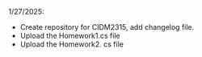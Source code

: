 1/27/2025: 
- Create repository for CIDM2315, add changelog file.
- Upload the Homework1.cs file
- Upload the Homework2. cs file
